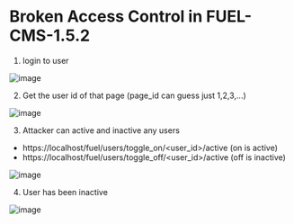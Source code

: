 # Broken Access Control in FUEL-CMS-1.5.2
1. login to user

![image](https://github.com/D4rkP0w4r/Reported/assets/79050415/2b83915f-2574-4e6b-9207-242d1e129985)

2. Get the user id of that page (page_id can guess just 1,2,3,...)

![image](https://github.com/D4rkP0w4r/Reported/assets/79050415/caa28e08-fcb6-4d05-b170-7d16d111ba57)

3. Attacker can active and inactive any users
* https://localhost/fuel/users/toggle_on/<user_id>/active (on is active)
* https://localhost/fuel/users/toggle_off/<user_id>/active (off is inactive)

![image](https://github.com/D4rkP0w4r/Reported/assets/79050415/c02b628d-8cbb-4b4e-a52d-6b9103e71f57)

4. User has been inactive

![image](https://github.com/D4rkP0w4r/Reported/assets/79050415/903f0efd-ccb2-46d7-99be-0e19b618a1ee)
